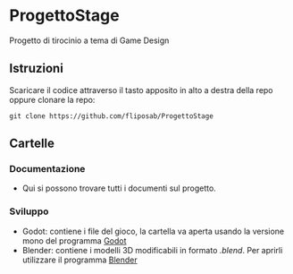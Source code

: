 # ProgettoStage
Progetto di tirocinio a tema di Game Design

## Istruzioni
Scaricare il codice attraverso il tasto apposito in alto a destra della repo oppure clonare la repo:
```
git clone https://github.com/fliposab/ProgettoStage
```

## Cartelle

### Documentazione
- Qui si possono trovare tutti i documenti sul progetto.

### Sviluppo
- Godot: contiene i file del gioco, la cartella va aperta usando la versione mono del programma [Godot](https://godotengine.org/)
- Blender: contiene i modelli 3D modificabili in formato *.blend*. Per aprirli utilizzare il programma [Blender](https://www.blender.org/)
